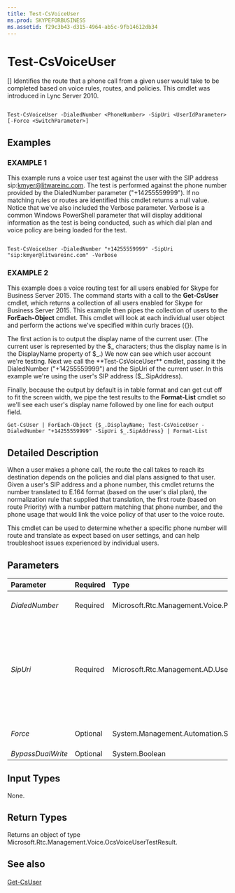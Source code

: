 ```yaml
---
title: Test-CsVoiceUser
ms.prod: SKYPEFORBUSINESS
ms.assetid: f29c3b43-d315-4964-ab5c-9fb14612db34
---
```



# Test-CsVoiceUser
[]
Identifies the route that a phone call from a given user would take to be completed based on voice rules, routes, and policies. This cmdlet was introduced in Lync Server 2010.
  
    
    


```

Test-CsVoiceUser -DialedNumber <PhoneNumber> -SipUri <UserIdParameter> [-Force <SwitchParameter>]

```


## Examples


  
    
    

### EXAMPLE 1

This example runs a voice user test against the user with the SIP address sip:kmyer@litwareinc.com. The test is performed against the phone number provided by the DialedNumber parameter ("+14255559999"). If no matching rules or routes are identified this cmdlet returns a null value. Notice that we've also included the Verbose parameter. Verbose is a common Windows PowerShell parameter that will display additional information as the test is being conducted, such as which dial plan and voice policy are being loaded for the test.
  
    
    

```

Test-CsVoiceUser -DialedNumber "+14255559999" -SipUri "sip:kmyer@litwareinc.com" -Verbose
```


### EXAMPLE 2

This example does a voice routing test for all users enabled for Skype for Business Server 2015. The command starts with a call to the **Get-CsUser** cmdlet, which returns a collection of all users enabled for Skype for Business Server 2015. This example then pipes the collection of users to the **ForEach-Object** cmdlet. This cmdlet will look at each individual user object and perform the actions we've specified within curly braces ({}).
  
    
    
The first action is to output the display name of the current user. (The current user is represented by the $_ characters; thus the display name is in the DisplayName property of $_.) We now can see which user account we're testing. Next we call the **Test-CsVoiceUser** cmdlet, passing it the DialedNumber ("+14255559999") and the SipUri of the current user. In this example we're using the user's SIP address ($_.SipAddress).
  
    
    
Finally, because the output by default is in table format and can get cut off to fit the screen width, we pipe the test results to the **Format-List** cmdlet so we'll see each user's display name followed by one line for each output field.
  
    
    



```
Get-CsUser | ForEach-Object {$_.DisplayName; Test-CsVoiceUser -DialedNumber "+14255559999" -SipUri $_.SipAddress} | Format-List
```


## Detailed Description

When a user makes a phone call, the route the call takes to reach its destination depends on the policies and dial plans assigned to that user. Given a user's SIP address and a phone number, this cmdlet returns the number translated to E.164 format (based on the user's dial plan), the normalization rule that supplied that translation, the first route (based on route Priority) with a number pattern matching that phone number, and the phone usage that would link the voice policy of that user to the voice route.
  
    
    
This cmdlet can be used to determine whether a specific phone number will route and translate as expect based on user settings, and can help troubleshoot issues experienced by individual users.
  
    
    

## Parameters



|**Parameter**|**Required**|**Type**|**Description**|
|:-----|:-----|:-----|:-----|
| _DialedNumber_ <br/> |Required  <br/> |Microsoft.Rtc.Management.Voice.PhoneNumber  <br/> |The phone number to test.  <br/> Full data type: Microsoft.Rtc.Management.Voice.PhoneNumber  <br/> |
| _SipUri_ <br/> |Required  <br/> |Microsoft.Rtc.Management.AD.UserIdParameter  <br/> |The SIP URI of the user against which the test is taking place. This is the Identity of the user as used in the CsUser cmdlets. You can specify a user's identity using one of four formats: 1) The user's SIP address; 2) the user's user principal name (UPN); 3) the user's domain name and logon name, in the form domain\\logon (for example, litwareinc\\kenmyer); and, 4) the user's Active Directory display name (for example, Ken Myer). Note that the SamAccountName cannot be used as an identity.  <br/> |
| _Force_ <br/> |Optional  <br/> |System.Management.Automation.SwitchParameter  <br/> |Suppresses any confirmation prompts or non-fatal error messages that might occur when you run the cmdlet.  <br/> |
| _BypassDualWrite_ <br/> |Optional  <br/> |System.Boolean  <br/> |PARAMVALUE: $true | $false  <br/> |
   

## Input Types

None.
  
    
    

## Return Types

Returns an object of type Microsoft.Rtc.Management.Voice.OcsVoiceUserTestResult.
  
    
    

## See also


#### 


  
    
    
 [Get-CsUser](get-csuser.md)
